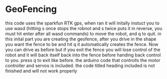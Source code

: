 # GeoFencing
this code uses the sparkfun RTK gps, when ran it will initally instuct you to use wasd (hitting s once stops the robnot and s twice puts it in reverse, you must hit enter after all wasd commands) to move the robot, and q to quit.
in this inital part you are creating the geofence, after you drive in the shape you want the fence to be and hit q it automatically 
creates the fence. Now you can drive as before but if you exit the fence you will lose control of the robot and it will back itself
back into the fence before handing back control to you. press q to exit like before. 
the arduino code that controlls the motor controller and servos is included.
the code titled heading included is not finished and will not work properly
